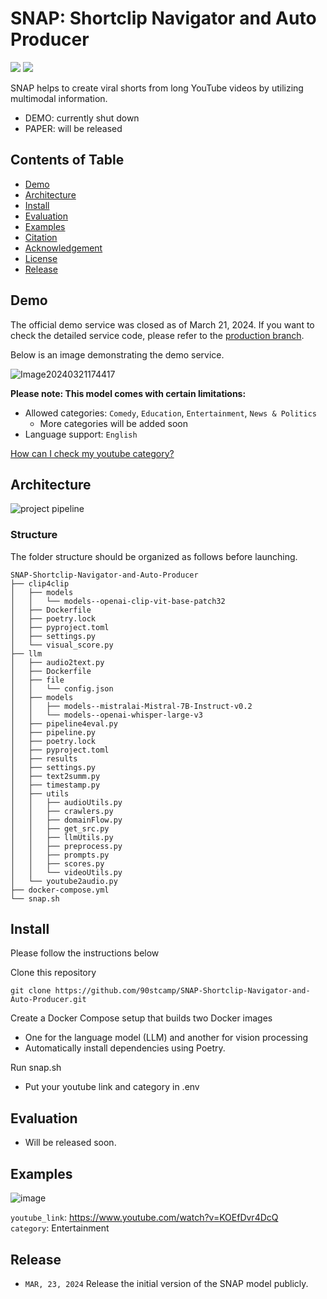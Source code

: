 # SNAP: Shortclip Navigator and Auto Producer

<a href=''><img src='https://img.shields.io/badge/Project-Demo-violet'></a>
<a href=''><img src='https://img.shields.io/badge/Paper-Arxiv-red'></a>



SNAP helps to create viral shorts from long YouTube videos by utilizing multimodal information.

- DEMO: currently shut down
- PAPER: will be released


## Contents of Table
- [Demo](#demo)
- [Architecture](#architecture)
- [Install](#install)
- [Evaluation](#evaluation)
- [Examples](#examples)
- [Citation](#citation)
- [Acknowledgement](#acknowledgement)
- [License](#license)
- [Release](#release)

## Demo
The official demo service was closed as of March 21, 2024. If you want to check the detailed service code, please refer to the [production branch](https://github.com/90stcamp/SNAP-Shortclip-Navigator-and-Auto-Producer/tree/production).

Below is an image demonstrating the demo service.

![Image20240321174417](https://github.com/90stcamp/SNAP-Shortclip-Navigator-and-Auto-Producer/assets/71856506/519e4933-99fc-42d5-b419-60c0b385d2bc)

**Please note: This model comes with certain limitations:** <br>
- Allowed categories: `Comedy`, `Education`, `Entertainment`, `News & Politics`
    - More categories will be added soon <br>
- Language support: `English` <br>

[How can I check my youtube category?](https://techpostplus.com/how-to-find-youtube-video-category)

## Architecture

![project pipeline](https://github.com/90stcamp/SNAP-Shortclip-Navigator-and-Auto-Producer/assets/71856506/de62d2a1-4a39-44e7-ae72-d482052a269c)


### Structure
The folder structure should be organized as follows before launching.

```shell
SNAP-Shortclip-Navigator-and-Auto-Producer
├── clip4clip
│   ├── models
│   │   └── models--openai-clip-vit-base-patch32
│   ├── Dockerfile
│   ├── poetry.lock
│   ├── pyproject.toml
│   ├── settings.py
│   └── visual_score.py
├── llm
│   ├── audio2text.py
│   ├── Dockerfile
│   ├── file
│   │   └── config.json
│   ├── models
│   │   ├── models--mistralai-Mistral-7B-Instruct-v0.2
│   │   └── models--openai-whisper-large-v3
│   ├── pipeline4eval.py
│   ├── pipeline.py
│   ├── poetry.lock
│   ├── pyproject.toml
│   ├── results
│   ├── settings.py
│   ├── text2summ.py
│   ├── timestamp.py
│   ├── utils
│   │   ├── audioUtils.py
│   │   ├── crawlers.py
│   │   ├── domainFlow.py
│   │   ├── get_src.py
│   │   ├── llmUtils.py
│   │   ├── preprocess.py
│   │   ├── prompts.py
│   │   ├── scores.py
│   │   └── videoUtils.py
│   └── youtube2audio.py
├── docker-compose.yml
└── snap.sh
```

## Install

Please follow the instructions below

Clone this repository
```shell
git clone https://github.com/90stcamp/SNAP-Shortclip-Navigator-and-Auto-Producer.git
```

Create a Docker Compose setup that builds two Docker images <br>
- One for the language model (LLM) and another for vision processing
- Automatically install dependencies using Poetry.

Run snap.sh <br>
- Put your youtube link and category in .env <br>



## Evaluation
- Will be released soon.

## Examples

![image](https://github.com/90stcamp/SNAP-Shortclip-Navigator-and-Auto-Producer/assets/71856506/a55e59d3-1e1b-4e31-9551-f81c921ee6c0)

`youtube_link`: https://www.youtube.com/watch?v=KOEfDvr4DcQ <br>
`category`: Entertainment

## Release
- `MAR, 23, 2024` Release the initial version of the SNAP model publicly.

